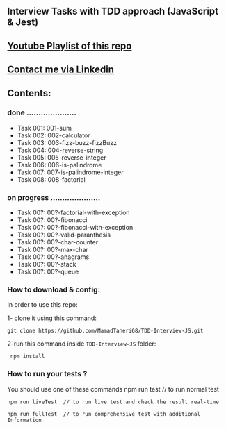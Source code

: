 ## Interview Tasks with TDD approach (JavaScript & Jest)


##  [Youtube Playlist of this repo](https://www.youtube.com/playlist?list=PLUX0GmrifrweqUwn0nHamSFEPc9L3zXF6) 
##  [Contact me via Linkedin](https://www.linkedin.com/in/mohammad-taheri1/) 

## Contents:
### done .....................
 * Task 001: 001-sum
 * Task 002: 002-calculator
 * Task 003: 003-fizz-buzz-fizzBuzz
 * Task 004: 004-reverse-string
 * Task 005: 005-reverse-integer
 * Task 006: 006-is-palindrome
 * Task 007: 007-is-palindrome-integer
 * Task 008: 008-factorial


 ### on progress .....................
 * Task 00?: 00?-factorial-with-exception
 * Task 00?: 00?-fibonacci
 * Task 00?: 00?-fibonacci-with-exception
 * Task 00?: 00?-valid-paranthesis
 * Task 00?: 00?-char-counter
 * Task 00?: 00?-max-char
 * Task 00?: 00?-anagrams
 * Task 00?: 00?-stack
 * Task 00?: 00?-queue

 
### How to download & config:

In order to use this repo:

1- clone it using this command:

    git clone https://github.com/MamadTaheri68/TDD-Interview-JS.git

2-run this command inside `TDD-Interview-JS` folder:

     npm install

### How to run your tests ?

You should use one of these commands
    npm run test  // to run normal test

    npm run liveTest  // to run live test and check the result real-time

    npm run fullTest  // to run comprehensive test with additional Information

